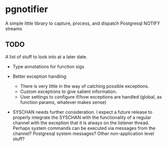 # pgnotifier
A simple little library to capture, process, and dispatch Postgresql NOTIFY streams
<br>
## TODO
A list of stuff to look into at a later date.

* Type annotations for function sigs
* Better exception handling
  * There is very little in the way of catching possible exceptions.
  * Custom exceptions to give salient information.
  * User settings to configure if/how exceptions are handled (global,
  as function params, whatever makes sense)

* SYSCHAN needs further consideration. I expect a future release to
properly integrate the SYSCHAN with the functionality of a regular
channel with the exception that it is always on the listener thread.
Perhaps system commands can be executed via messages from the channel?
Postgresql system messages? Other non-application level stuff?

